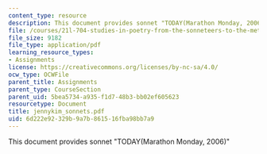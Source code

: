```yaml
---
content_type: resource
description: This document provides sonnet "TODAY(Marathon Monday, 2006)"
file: /courses/21l-704-studies-in-poetry-from-the-sonneteers-to-the-metaphysicals-spring-2006/6d222e92329b9a7b861516fba98bb7a9_jennykim_sonnets.pdf
file_size: 9182
file_type: application/pdf
learning_resource_types:
- Assignments
license: https://creativecommons.org/licenses/by-nc-sa/4.0/
ocw_type: OCWFile
parent_title: Assignments
parent_type: CourseSection
parent_uid: 5bea5734-a935-f1d7-48b3-bb02ef605623
resourcetype: Document
title: jennykim_sonnets.pdf
uid: 6d222e92-329b-9a7b-8615-16fba98bb7a9
---
```

This document provides sonnet "TODAY(Marathon Monday, 2006)"